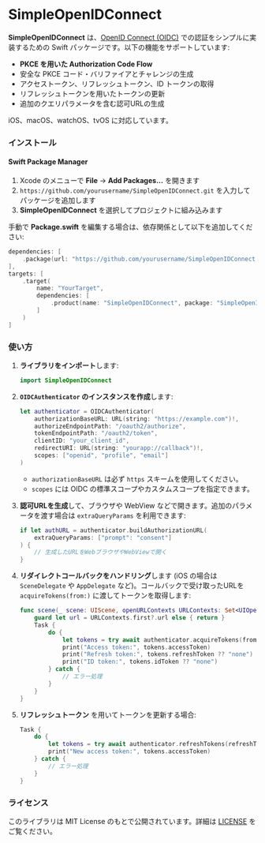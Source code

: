 # SimpleOpenIDConnect

**SimpleOpenIDConnect** は、[OpenID Connect (OIDC)](https://openid.net/connect/) での認証をシンプルに実装するための Swift パッケージです。以下の機能をサポートしています:

- **PKCE を用いた Authorization Code Flow**  
- 安全な PKCE コード・バリファイアとチャレンジの生成  
- アクセストークン、リフレッシュトークン、ID トークンの取得  
- リフレッシュトークンを用いたトークンの更新  
- 追加のクエリパラメータを含む認可URLの生成

iOS、macOS、watchOS、tvOS に対応しています。

### インストール

#### Swift Package Manager

1. Xcode のメニューで **File** → **Add Packages...** を開きます  
2. `https://github.com/yourusername/SimpleOpenIDConnect.git` を入力してパッケージを追加します  
3. **SimpleOpenIDConnect** を選択してプロジェクトに組み込みます  

手動で **Package.swift** を編集する場合は、依存関係として以下を追加してください:

```swift
dependencies: [
    .package(url: "https://github.com/yourusername/SimpleOpenIDConnect.git", from: "1.0.0")
],
targets: [
    .target(
        name: "YourTarget",
        dependencies: [
            .product(name: "SimpleOpenIDConnect", package: "SimpleOpenIDConnect")
        ]
    )
]
```

### 使い方

1. **ライブラリをインポート**します:

   ```swift
   import SimpleOpenIDConnect
   ```

2. **`OIDCAuthenticator` のインスタンスを作成**します:

   ```swift
   let authenticator = OIDCAuthenticator(
       authorizationBaseURL: URL(string: "https://example.com")!,
       authorizeEndpointPath: "/oauth2/authorize",
       tokenEndpointPath: "/oauth2/token",
       clientID: "your_client_id",
       redirectURI: URL(string: "yourapp://callback")!,
       scopes: ["openid", "profile", "email"]
   )
   ```

   - `authorizationBaseURL` は必ず `https` スキームを使用してください。
   - `scopes` には OIDC の標準スコープやカスタムスコープを指定できます。

3. **認可URLを生成**して、ブラウザや WebView などで開きます。追加のパラメータを渡す場合は `extraQueryParams` を利用できます:

   ```swift
   if let authURL = authenticator.buildAuthorizationURL(
       extraQueryParams: ["prompt": "consent"]
   ) {
       // 生成したURLをWebブラウザやWebViewで開く
   }
   ```

4. **リダイレクトコールバックをハンドリング**します (iOS の場合は `SceneDelegate` や `AppDelegate` など)。コールバックで受け取ったURLを `acquireTokens(from:)` に渡してトークンを取得します:

   ```swift
   func scene(_ scene: UIScene, openURLContexts URLContexts: Set<UIOpenURLContext>) {
       guard let url = URLContexts.first?.url else { return }
       Task {
           do {
               let tokens = try await authenticator.acquireTokens(from: url)
               print("Access token:", tokens.accessToken)
               print("Refresh token:", tokens.refreshToken ?? "none")
               print("ID token:", tokens.idToken ?? "none")
           } catch {
               // エラー処理
           }
       }
   }
   ```

5. **リフレッシュトークン** を用いてトークンを更新する場合:

   ```swift
   Task {
       do {
           let tokens = try await authenticator.refreshTokens(refreshToken: existingRefreshToken)
           print("New access token:", tokens.accessToken)
       } catch {
           // エラー処理
       }
   }
   ```

### ライセンス

このライブラリは MIT License のもとで公開されています。詳細は [LICENSE](LICENSE) をご覧ください。